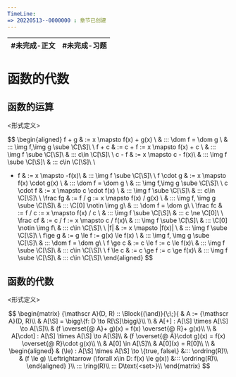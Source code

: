 ```yaml
---
TimeLine: 
=> 20220513--0000000 : 章节已创建
---
```

| #未完成-正文 | #未完成-习题 |
| ------------ | ------------ |

# 函数的代数

## 函数的运算

\<形式定义\>

$$
\begin{aligned}
f + g & := x \mapsto f(x) + g(x) \\
    & ::: \dom f = \dom g \\
    & ::: \img f,\img g \sube \C[\S]\\
    \\
f + c & := c + f := x \mapsto f(x) + c \\
    & ::: \img f \sube \C[\S]\\
    & ::: c\in \C[\S]\\
    \\
c - f & :=  x \mapsto c - f(x)\\
    & ::: \img f \sube \C[\S]\\
    & ::: c\in \C[\S]\\
    \\
- f & := x \mapsto -f(x)\\
    & ::: \img f \sube \C[\S]\\
    \\
f \cdot g & := x \mapsto f(x) \cdot g(x) \\
    & ::: \dom f = \dom g \\
    & ::: \img f,\img g \sube \C[\S]\\
    \\
c \cdot f & := x \mapsto c \cdot f(x) \\
    & ::: \img f \sube \C[\S]\\
    & ::: c\in \C[\S]\\
    \\
\frac fg & := f / g := x \mapsto f(x) / g(x) \\
    & ::: \img f, \img g \sube \C[\S]\\
    & ::: \C[0] \notin \img g\\ 
    & ::: \dom f = \dom g\\
    \\ 
\frac fc & := f / c := x \mapsto f(x) / c \\
    & ::: \img f \sube \C[\S]\\
    & ::: c \ne \C[0]\\ 
    \\
\frac cf & := c / f := x \mapsto c / f(x)\\
    & ::: \img f \sube \C[\S]\\
    & ::: \C[0] \notin \img f\\ 
    & ::: c\in \C[\S]\\
    \\
|f| & := x \mapsto |f(x)| \\
    & ::: \img f \sube \C[\S]\\
\\
f\ge g & := g \le f := g(x) \le f(x) \\
    & ::: \img f, \img g \sube \C[\S]\\
    & ::: \dom f = \dom g\\
\\
f \ge c & := c \le f := c \le f(x)\\
    & ::: \img f \sube \C[\S]\\
    & ::: c\in \C[\S]\\
\\
f \le c & := c \ge f := c \ge f(x)\\
    & ::: \img f \sube \C[\S]\\
    & ::: c\in \C[\S]\\
\end{aligned}
$$

## 函数的代数

\<形式定义\>

$$
\begin{matrix}
{\mathscr A}(D, R) :: \Block{(\and)}{\;\;}{
    & A := {\mathscr A}(D, R)\\
    & A[\S] = \bigg\{f: D \to R[\S]\bigg\}\\
    \\
    & A[+] : A[\S] \times A[\S] \to A[\S]\\
    & (f \overset{@ A}+ g)(x) = f(x) \overset{@ R}+ g(x)\\
    \\
    & A[\cdot] : A[\S] \times A[\S] \to A[\S]\\
    & (f \overset{@ A}\cdot g)(x) = f(x) \overset{@ R}\cdot g(x)\\
    \\
    & A[0] \in A[\S]\\
    & A[0](x) = R[0]\\
    \\
    & \begin{aligned}
        & (\le) : A[\S] \times A[\S] \to \{true, false\} &::: \ordring(R)\\
        & (f \le g) \Leftrightarrow (\forall x\in D: f(x) \le g(x)) &::: \ordring(R)\\
    \end{aligned}
}\\
::: \ring(R)\\
::: D\text{<set>}\\
\end{matrix}
$$

